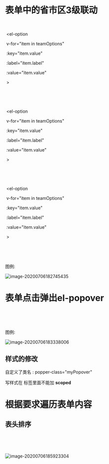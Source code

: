 # 表单中的省市区3级联动

<el-form-item label="企业地址" label-width="100px" class="qiye">

​      <el-select v-model="messageForm.sheng" placeholder="省">

​       <el-option

​        v-for="item in teamOptions"

​        :key="item.value"

​        :label="item.label"

​        :value="item.value"

​       \></el-option>

​      </el-select>

​      <el-select v-model="messageForm.shi" placeholder="市">

​       <el-option

​        v-for="item in teamOptions"

​        :key="item.value"

​        :label="item.label"

​        :value="item.value"

​       \></el-option>

​      </el-select>

​      <el-select v-model="messageForm.qu" placeholder="区">

​       <el-option

​        v-for="item in teamOptions"

​        :key="item.value"

​        :label="item.label"

​        :value="item.value"

​       \></el-option>

​      </el-select>

​     </el-form-item>

图例: 

![image-20200706182745435](C:\Users\Administrator\AppData\Roaming\Typora\typora-user-images\image-20200706182745435.png)

# 表单点击弹出el-popover

 <el-table-column label="类型名称" width="600">

​       <template slot-scope="scope">

​        <span>{{scope.row.nameType}}</span>

​        <el-popover placement="bottom" trigger="click" popper-class="myPopover">

​         <el-input placeholder="小时工" suffix-icon="el-icon-circle-close"></el-input>

​         <el-button type="primary" icon="el-icon-check"></el-button>

​         <el-button style="background:#2d3757;margin-left:5px" icon="el-icon-close">		</el-button>

​         <i class="el-icon-edit" style="color:#1b62b2" slot="reference"></i>

​        </el-popover>

​       </template>

​      </el-table-column>

图例:

![image-20200706183338006](C:\Users\Administrator\AppData\Roaming\Typora\typora-user-images\image-20200706183338006.png)



## 样式的修改

自定义了类名 :   popper-class="myPopover"

写样式在<style></style> 标签里面不能加 **scoped**

# 根据要求遍历表单内容

## 表头排序

<el-table-column label="排名" width="100" type prop="id">

​       <template slot-scope="scope">

​        <span v-if="scope.row.id<4">

​         <svg-icon :iconClass="scope.row.imgpath"></svg-icon>

​        </span>

​        <span v-if="scope.row.id>=4">{{scope.row.id}}</span>

​       </template>

​      </el-table-column>

![image-20200706185923304](C:\Users\Administrator\AppData\Roaming\Typora\typora-user-images\image-20200706185923304.png)